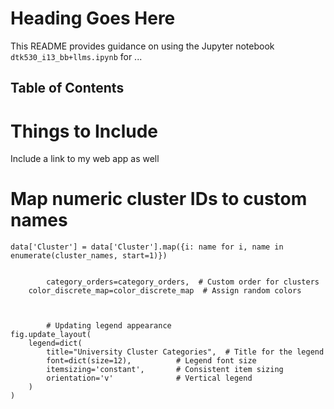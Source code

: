 # Heading Goes Here

This README provides guidance on using the Jupyter notebook `dtk530_i13_bb+llms.ipynb` for ...
## Table of Contents


# Things to Include
Include a link to my web app as well


# Map numeric cluster IDs to custom names
    data['Cluster'] = data['Cluster'].map({i: name for i, name in enumerate(cluster_names, start=1)})


            category_orders=category_orders,  # Custom order for clusters
        color_discrete_map=color_discrete_map  # Assign random colors



            # Updating legend appearance
    fig.update_layout(
        legend=dict(
            title="University Cluster Categories",  # Title for the legend
            font=dict(size=12),          # Legend font size
            itemsizing='constant',       # Consistent item sizing
            orientation='v'              # Vertical legend
        )
    )
